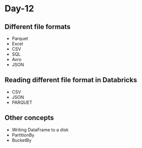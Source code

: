 # Day-12

## Different file formats

- Parquet
- Excel
- CSV
- SQL
- Avro
- JSON

## Reading different file format in Databricks

- CSV
- JSON
- PARQUET

## Other concepts

- Writing DataFrame to a disk
- PartitionBy
- BucketBy
